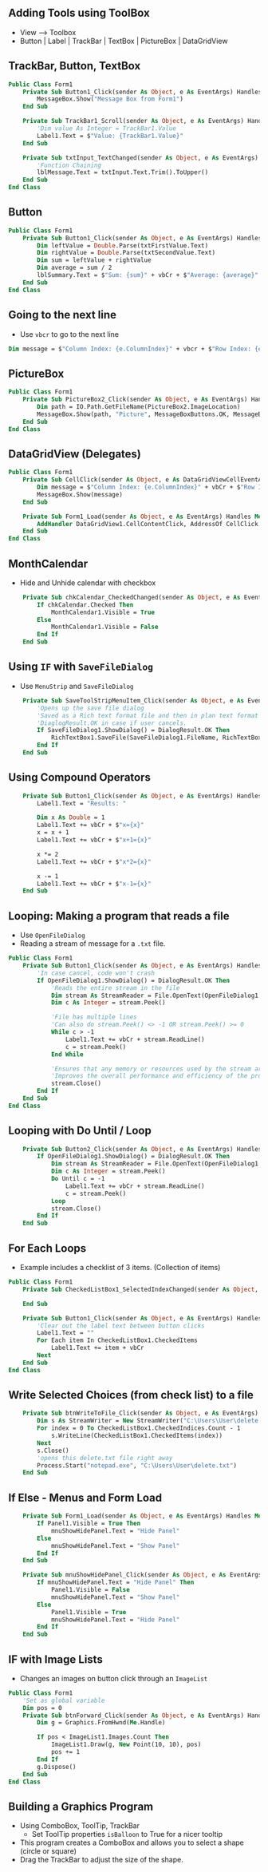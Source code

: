 ## Adding Tools using ToolBox

- View --> Toolbox
- Button | Label | TrackBar | TextBox | PictureBox | DataGridView 

## TrackBar, Button, TextBox

```vb
Public Class Form1
    Private Sub Button1_Click(sender As Object, e As EventArgs) Handles Button1.Click
        MessageBox.Show("Message Box from Form1")
    End Sub

    Private Sub TrackBar1_Scroll(sender As Object, e As EventArgs) Handles TrackBar1.Scroll
        'Dim value As Integer = TrackBar1.Value
        Label1.Text = $"Value: {TrackBar1.Value}"
    End Sub

    Private Sub txtInput_TextChanged(sender As Object, e As EventArgs) Handles txtInput.TextChanged
        'Function Chaining
        lblMessage.Text = txtInput.Text.Trim().ToUpper()
    End Sub
End Class
```

## Button

```vb
Public Class Form1
    Private Sub Button1_Click(sender As Object, e As EventArgs) Handles btnSummarize.Click
        Dim leftValue = Double.Parse(txtFirstValue.Text)
        Dim rightValue = Double.Parse(txtSecondValue.Text)
        Dim sum = leftValue + rightValue
        Dim average = sum / 2
        lblSummary.Text = $"Sum: {sum}" + vbCr + $"Average: {average}"
    End Sub
End Class
```

## Going to the next line 

- Use `vbcr` to go to the next line
```vb
Dim message = $"Column Index: {e.ColumnIndex}" + vbcr + $"Row Index: {e.RowIndex}"
```

## PictureBox

```vb
Public Class Form1
    Private Sub PictureBox2_Click(sender As Object, e As EventArgs) Handles PictureBox2.Click
        Dim path = IO.Path.GetFileName(PictureBox2.ImageLocation)
        MessageBox.Show(path, "Picture", MessageBoxButtons.OK, MessageBoxIcon.Information)
    End Sub
End Class
```

## DataGridView (Delegates)

```vb
Public Class Form1
    Private Sub CellClick(sender As Object, e As DataGridViewCellEventArgs)
        Dim message = $"Column Index: {e.ColumnIndex}" + vbCr + $"Row Index: {e.RowIndex}"
        MessageBox.Show(message)
    End Sub

    Private Sub Form1_Load(sender As Object, e As EventArgs) Handles Me.Load
        AddHandler DataGridView1.CellContentClick, AddressOf CellClick
    End Sub
End Class
```

## MonthCalendar

- Hide and Unhide calendar with checkbox

```vb
    Private Sub chkCalendar_CheckedChanged(sender As Object, e As EventArgs) Handles chkCalendar.CheckedChanged
        If chkCalendar.Checked Then
            MonthCalendar1.Visible = True
        Else
            MonthCalendar1.Visible = False
        End If
    End Sub
```

## Using `IF` with `SaveFileDialog`

- Use `MenuStrip` and `SaveFileDialog`

```vb
    Private Sub SaveToolStripMenuItem_Click(sender As Object, e As EventArgs) Handles SaveToolStripMenuItem.Click
        'Opens up the save file dialog
        'Saved as a Rich text format file and then in plan text format
        'DiaglogResult.OK in case if user cancels.
        If SaveFileDialog1.ShowDialog() = DialogResult.OK Then
            RichTextBox1.SaveFile(SaveFileDialog1.FileName, RichTextBoxStreamType.PlainText)
        End If
    End Sub
```

## Using Compound Operators

```vb
    Private Sub Button1_Click(sender As Object, e As EventArgs) Handles Button1.Click
        Label1.Text = "Results: "

        Dim x As Double = 1
        Label1.Text += vbCr + $"x={x}"
        x = x + 1
        Label1.Text += vbCr + $"x+1={x}"

        x *= 2
        Label1.Text += vbCr + $"x*2={x}"

        x -= 1
        Label1.Text += vbCr + $"x-1={x}"
    End Sub
```

## Looping: Making a program that reads a file

- Use `OpenFileDialog`
- Reading a stream of message for a `.txt` file.

```vb
Public Class Form1
    Private Sub Button1_Click(sender As Object, e As EventArgs) Handles Button1.Click
        'In case cancel, code won't crash
        If OpenFileDialog1.ShowDialog() = DialogResult.OK Then
            'Reads the entire stream in the file
            Dim stream As StreamReader = File.OpenText(OpenFileDialog1.FileName)
            Dim c As Integer = stream.Peek()

            'File has multiple lines
            'Can also do stream.Peek() <> -1 OR stream.Peek() >= 0
            While c > -1
                Label1.Text += vbCr + stream.ReadLine()
                c = stream.Peek()
            End While

            'Ensures that any memory or resources used by the stream are released
            'Improves the overall performance and efficiency of the program
            stream.Close()
        End If
    End Sub
End Class
```

## Looping with **Do Until / Loop**

```vb
    Private Sub Button2_Click(sender As Object, e As EventArgs) Handles Button2.Click
        If OpenFileDialog1.ShowDialog() = DialogResult.OK Then
            Dim stream As StreamReader = File.OpenText(OpenFileDialog1.FileName)
            Dim c As Integer = stream.Peek()
            Do Until c = -1
                Label1.Text += vbCr + stream.ReadLine()
                c = stream.Peek()
            Loop
            stream.Close()
        End If
    End Sub
```

## For Each Loops

- Example includes a checklist of 3 items. (Collection of items)

```vb
Public Class Form1
    Private Sub CheckedListBox1_SelectedIndexChanged(sender As Object, e As EventArgs) Handles CheckedListBox1.SelectedIndexChanged

    End Sub

    Private Sub Button1_Click(sender As Object, e As EventArgs) Handles Button1.Click
        'Clear out the label text between button clicks
        Label1.Text = ""
        For Each item In CheckedListBox1.CheckedItems
            Label1.Text += item + vbCr
        Next
    End Sub
End Class
```

## Write Selected Choices (from check list) to a file

```vb
    Private Sub btnWriteToFile_Click(sender As Object, e As EventArgs) Handles btnWriteToFile.Click
        Dim s As StreamWriter = New StreamWriter("C:\Users\User\delete.txt")
        For index = 0 To CheckedListBox1.CheckedIndices.Count - 1
            s.WriteLine(CheckedListBox1.CheckedItems(index))
        Next
        s.Close()
        'opens this delete.txt file right away
        Process.Start("notepad.exe", "C:\Users\User\delete.txt")
    End Sub
```

## If Else - Menus and Form Load

```vb
    Private Sub Form1_Load(sender As Object, e As EventArgs) Handles Me.Load
        If Panel1.Visible = True Then
            mnuShowHidePanel.Text = "Hide Panel"
        Else
            mnuShowHidePanel.Text = "Show Panel"
        End If
    End Sub

    Private Sub mnuShowHidePanel_Click(sender As Object, e As EventArgs) Handles mnuShowHidePanel.Click
        If mnuShowHidePanel.Text = "Hide Panel" Then
            Panel1.Visible = False
            mnuShowHidePanel.Text = "Show Panel"
        Else
            Panel1.Visible = True
            mnuShowHidePanel.Text = "Hide Panel"
        End If
    End Sub
```

## IF with Image Lists

- Changes an images on button click through an `ImageList`
```vb
Public Class Form1
    'Set as global variable
    Dim pos = 0
    Private Sub btnForward_Click(sender As Object, e As EventArgs) Handles btnForward.Click
        Dim g = Graphics.FromHwnd(Me.Handle)

        If pos < ImageList1.Images.Count Then
            ImageList1.Draw(g, New Point(10, 10), pos)
            pos += 1
        End If
        g.Dispose()
    End Sub
End Class

```

## Building a Graphics Program

- Using ComboBox, ToolTip, TrackBar
    - Set ToolTip properties `isBalloon` to True for a nicer tooltip
- This program creates a ComboBox and allows you to select a shape (circle or square)
- Drag the TrackBar to adjust the size of the shape.









































